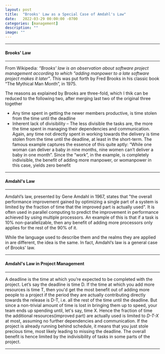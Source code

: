 ```yaml
---
layout: post
title:  "Brooks' Law as a Special Case of Amdahl's Law"
date:   2022-03-29 00:00:00 -0700
categories: [management]
description: ""
image: ""
---
```

----
#### Brooks' Law 
----

From Wikipedia: *“Brooks' law is an observation about software project management according to which "adding manpower to a late software project makes it later"*. This was put forth by Fred Brooks in his classic book “The Mythical Man Month”, in 1975.

The reasons as explained by Brooks are three-fold, which I thik can be reduced to the following two, after merging last two of the original three together
* Any time spent in getting the newer members productive, is time stolen from the time until the deadline
* Inherent lack of divisibility – The less divisible the tasks are, the more the time spent in managing their dependencies and communication. Again, any time not directly spent in working towards the delivery is time stolen from the time until the deadline, at least in the short-term. The famous example captures the essence of this quite aptly: “While one woman can deliver a baby in nine months, nine women can’t deliver a baby in one month”. Since the “work”, in the example, is completely indivisible, the benefit of adding more manpower, or womanpower in this case, yields zero benefit

----

#### Amdahl's Law 
----

Amdahl’s law, presented by Gene Amdahl in 1967, states that "the overall performance improvement gained by optimizing a single part of a system is limited by the fraction of time that the improved part is actually used". It is often used in parallel computing to predict the improvement in performance achieved by using multiple processors. An example of this is that if a task is 10% non-parallelizable, then any benefit of adding more processors only applies for the rest of the 90% of it.

While the language used to describe them and the realms they are applied in are different, the idea is the same. In fact, Amdahl’s law is a general case of Brooks' law.

----
#### Amdahl's Law in Project Management
----

A deadline is the time at which you’re expected to be completed with the project. Let’s say the deadline is time D. If the time at which you add more resources is time T, then you'd get the most benefit out of adding more people to a project if the period they are actually contributing directly towards the release is D-T, i.e. all the rest of the time until the deadline. But since a non-trivial amount of time is lost in bringing them up to speed, your team ends up spending until, let's say, time X. Hence the fraction of time the additional resources(improved part) are actually used is limited to *D-T-X* at most, assuming no further dependencies and communication. If the project is already running behind schedule, it means that you just stole precious time, most likely leading to missing the deadline. The overall benefit is hence limited by the indivisibility of tasks in some parts of the project.


*****
